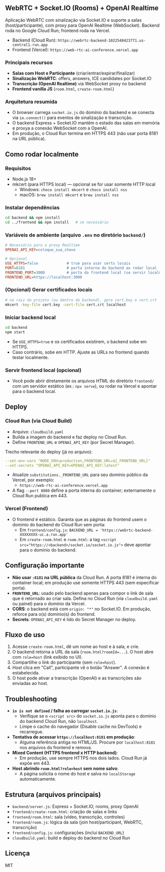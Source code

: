 ## WebRTC + Socket.IO (Rooms) + OpenAI Realtime

Aplicação WebRTC com sinalização via Socket.IO e suporte a salas (host/participante), com proxy para OpenAI Realtime (WebSocket). Backend roda no Google Cloud Run; frontend roda na Vercel.

- Backend (Cloud Run): `https://webrtc-backend-1022548423771.us-central1.run.app`
- Frontend (Vercel): `https://web-rtc-ai-conference.vercel.app`

### Principais recursos
- **Salas com Host e Participante** (criar/entrar/expirar/finalizar)
- **Sinalização WebRTC**: offers, answers, ICE candidates por Socket.IO
- **Transcrição (OpenAI Realtime)** via WebSocket proxy no backend
- **Frontend vanilla JS** (`room.html`, `create-room.html`)

### Arquitetura resumida
- O browser carrega `socket.io.js` do domínio do backend e se conecta via `io.connect()` para eventos de sinalização e transcrição.
- O backend Express + Socket.IO mantém o estado das salas em memória e proxya a conexão WebSocket com a OpenAI.
- Em produção, o Cloud Run termina em HTTPS 443 (não usar porta 8181 na URL pública).

## Como rodar localmente

### Requisitos
- Node.js 18+
- mkcert (para HTTPS local) — opcional se for usar somente HTTP local
  - Windows: `choco install mkcert` e `choco install nss`
  - macOS: `brew install mkcert` e `brew install nss`

### Instalar dependências
```bash
cd backend && npm install
cd ../frontend && npm install   # se necessário
```

### Variáveis de ambiente (arquivo `.env` no diretório `backend/`)
```ini
# Necessário para o proxy Realtime
OPENAI_API_KEY=coloque_sua_chave

# Opcional
USE_HTTPS=false             # true para usar certs locais
PORT=8181                   # porta interna do backend ao rodar local
FRONTEND_PORT=3000          # porta do frontend local (se servir localmente)
FRONTEND_URL=https://localhost:3000
```

### (Opcional) Gerar certificados locais
```bash
# na raiz do projeto (ou dentro de backend), gere cert.key e cert.crt
mkcert -key-file cert.key -cert-file cert.crt localhost
```

### Iniciar backend local
```bash
cd backend
npm start
```
- Se `USE_HTTPS=true` e os certificados existirem, o backend sobe em HTTPS.
- Caso contrário, sobe em HTTP. Ajuste as URLs no frontend quando testar localmente.

### Servir frontend local (opcional)
- Você pode abrir diretamente os arquivos HTML do diretório `frontend/` com um servidor estático
  (ex.: `npx serve`), ou rodar na Vercel e apontar para o backend local.

## Deploy

### Cloud Run (via Cloud Build)
- Arquivo: `cloudbuild.yaml`
- Builda a imagem do backend e faz deploy no Cloud Run.
- Define `FRONTEND_URL` e `OPENAI_API_KEY` (por Secret Manager).

Trecho relevante do deploy (já no arquivo):
```yaml
--set-env-vars "NODE_ENV=production,FRONTEND_URL=${_FRONTEND_URL}"
--set-secrets "OPENAI_API_KEY=OPENAI_API_KEY:latest"
```
- Atualize `substitutions._FRONTEND_URL` para seu domínio público da Vercel, por exemplo:
  - `https://web-rtc-ai-conference.vercel.app`
- A flag `--port 8080` define a porta interna do container; externamente o Cloud Run publica em 443.

### Vercel (Frontend)
- O frontend é estático. Garanta que as páginas do frontend usem o domínio do backend do Cloud Run sem porta:
  - Em `frontend/config.js`: `BACKEND_URL = 'https://webrtc-backend-XXXXXXXX-uc.a.run.app'`
  - Em `create-room.html` e `room.html`: a tag `<script src="https://<backend>/socket.io/socket.io.js">` deve apontar para o domínio do backend.

## Configuração importante

- **Não usar `:8181` na URL pública** da Cloud Run. A porta 8181 é interna do container local; em produção use somente HTTPS 443 (sem especificar porta).
- **`FRONTEND_URL`**: usado pelo backend apenas para compor o link de sala que é retornado ao criar sala. Defina no Cloud Run (via `cloudbuild.yaml` ou painel) para o domínio da Vercel.
- **CORS**: o backend está com `origin: "*"` no Socket.IO. Em produção, reforce para o(s) domínio(s) do frontend.
- **Secrets**: `OPENAI_API_KEY` é lido do Secret Manager no deploy.

## Fluxo de uso
1. Acesse `create-room.html`, dê um nome ao host e à sala, e crie.
2. O backend retorna a URL da sala (`room.html?roomId=...`). O host abre com `role=host` (link exibido no UI).
3. Compartilhe o link do participante (sem `role=host`).
4. Host clica em "Call", participante vê o botão "Answer". A conexão é estabelecida.
5. O host pode ativar a transcrição (OpenAI) e as transcrições são enviadas ao host.

## Troubleshooting
- **`io is not defined` / falha ao carregar `socket.io.js`**:
  - Verifique se o `<script src>` do `socket.io.js` aponta para o domínio do backend Cloud Run, não `localhost`.
  - Limpe o cache do navegador (Disable cache no DevTools) e recarregue.
- **Tentativa de acessar `https://localhost:8181` em produção**:
  - Alguma referência antiga no HTML/JS. Procure por `localhost:8181` nos arquivos do frontend e remova.
- **Mixed Content (HTTPS frontend x HTTP backend)**:
  - Em produção, use sempre HTTPS nos dois lados. Cloud Run já expõe em 443.
- **Host abrindo `room.html?role=host` sem nome salvo**:
  - A página solicita o nome do host e salva no `localStorage` automaticamente.

## Estrutura (arquivos principais)
- `backend/server.js`: Express + Socket.IO, rooms, proxy OpenAI
- `frontend/create-room.html`: criação de salas e links
- `frontend/room.html`: sala (vídeo, transcrição, controles)
- `frontend/room.js`: lógica da sala (join host/participant, WebRTC, transcrição)
- `frontend/config.js`: configurações (inclui `BACKEND_URL`)
- `cloudbuild.yaml`: build e deploy do backend no Cloud Run

## Licença
MIT
